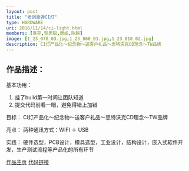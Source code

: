 ```yaml
---
layout: post
title: "老调重弹CI灯"
type: HARDWARE
uri: 2016/11/14/ci-light.html
members: [高亮,贺思聪,唐成,陈越]
image: [1_23_070_03.jpg,1_23_060_01.jpg,1_23_010_02.jpg]
description: CI灯产品化～纪念物～送客户礼品～思特沃克CD理念～TW品牌
---
```

<h2>作品描述：</h2>

基本功用：
1. 挂了build第一时间让团队知道
2. 提交代码前看一眼，避免得错上加错

目标：
CI灯产品化～纪念物～送客户礼品～思特沃克CD理念～TW品牌

亮点：
两种通讯方式：WIFI ＋ USB

实践：
硬件选型，PCB设计，模具选型，工业设计，结构设计，嵌入式软件开发，生产测试流程等产品化的所有环节

[作品主页][MainPage] [代码链接][CodeBase]

[CodeBase]: https://github.com/TW-China-IoT/ci-light
[MainPage]: https://pan.baidu.com/s/1eRCTVXo
